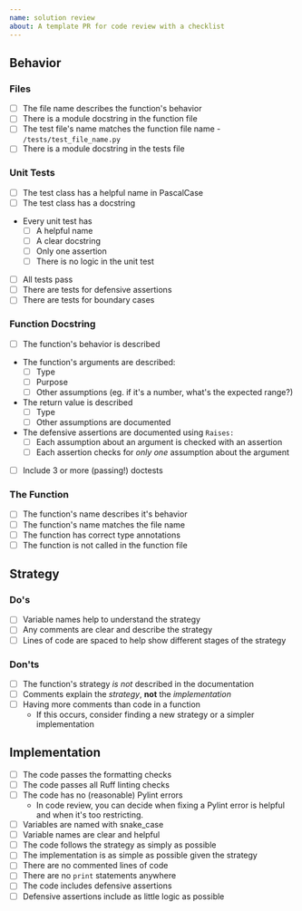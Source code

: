```yaml
---
name: solution review 
about: A template PR for code review with a checklist
---
```


<!--
  make this PR easy to find:

  - assign: yourself
  - link it to the corresponding challenge issue on the project board
-->

<!-- describe the challenge you will solve -->

## Behavior

### Files

- [ ] The file name describes the function's behavior
- [ ] There is a module docstring in the function file
- [ ] The test file's name matches the function file name -
  `/tests/test_file_name.py`
- [ ] There is a module docstring in the tests file

### Unit Tests

- [ ] The test class has a helpful name in PascalCase
- [ ] The test class has a docstring
- Every unit test has
  - [ ] A helpful name
  - [ ] A clear docstring
  - [ ] Only one assertion
  - [ ] There is no logic in the unit test
- [ ] All tests pass
- [ ] There are tests for defensive assertions
- [ ] There are tests for boundary cases

### Function Docstring

- [ ] The function's behavior is described
- The function's arguments are described:
  - [ ] Type
  - [ ] Purpose
  - [ ] Other assumptions (eg. if it's a number, what's the expected range?)
- The return value is described
  - [ ] Type
  - [ ] Other assumptions are documented
- The defensive assertions are documented using `Raises:`
  - [ ] Each assumption about an argument is checked with an assertion
  - [ ] Each assertion checks for _only one_ assumption about the argument
- [ ] Include 3 or more (passing!) doctests

### The Function

- [ ] The function's name describes it's behavior
- [ ] The function's name matches the file name
- [ ] The function has correct type annotations
- [ ] The function is not called in the function file

## Strategy

### Do's

- [ ] Variable names help to understand the strategy
- [ ] Any comments are clear and describe the strategy
- [ ] Lines of code are spaced to help show different stages of the strategy

### Don'ts

- [ ] The function's strategy _is not_ described in the documentation
- [ ] Comments explain the _strategy_, **not** the _implementation_
- [ ] Having more comments than code in a function
  - If this occurs, consider finding a new strategy or a simpler implementation

## Implementation

- [ ] The code passes the formatting checks
- [ ] The code passes all Ruff linting checks
- [ ] The code has no (reasonable) Pylint errors
  - In code review, you can decide when fixing a Pylint error is helpful and
    when it's too restricting.
- [ ] Variables are named with snake_case
- [ ] Variable names are clear and helpful
- [ ] The code follows the strategy as simply as possible
- [ ] The implementation is as simple as possible given the strategy
- [ ] There are no commented lines of code
- [ ] There are no `print` statements anywhere
- [ ] The code includes defensive assertions
- [ ] Defensive assertions include as little logic as possible
